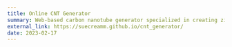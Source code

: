 ```yaml
---
title: Online CNT Generator
summary: Web-based carbon nanotube generator specialized in creating zigzag and armchair CNT structures. Features include customizable geometric parameters and structure generation for these two essential CNT chiralities widely used in materials research.  Go to the website ↗️.
external_link: https://suecreamm.github.io/cnt_generator/
date: 2023-02-17
---
```

